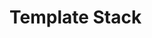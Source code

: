 <!--
SPDX-FileCopyrightText: 2024-present Stuart Ellis <stuart@stuartellis.name>

SPDX-License-Identifier: MIT
-->

# Template Stack
